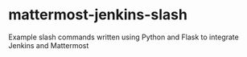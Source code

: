 # mattermost-jenkins-slash
Example slash commands written using Python and Flask to integrate Jenkins and Mattermost
